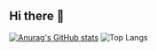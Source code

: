 ## Hi there 👋

<!--
**whalefal1/whalefal1** is a ✨ _special_ ✨ repository because its `README.md` (this file) appears on your GitHub profile.

Here are some ideas to get you started:

- 🔭 I’m currently working on ...
- 🌱 I’m currently learning ...
- 👯 I’m looking to collaborate on ...
- 🤔 I’m looking for help with ...
- 💬 Ask me about ...
- 📫 How to reach me: ...
- 😄 Pronouns: ...
- ⚡ Fun fact: ...
-->
[![Anurag's GitHub stats](https://github-readme-stats.vercel.app/api?username=whalefal1)](https://github.com/anuraghazra/github-readme-stats)
![Top Langs](https://github-readme-stats.vercel.app/api/top-langs/?username=whalefal1)
